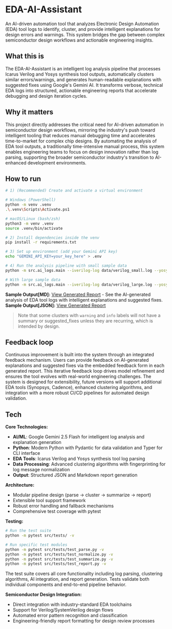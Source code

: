 # EDA-AI-Assistant

An AI-driven automation tool that analyzes Electronic Design Automation (EDA) tool logs to identify, cluster, and provide intelligent explanations for design errors and warnings. This system bridges the gap between complex semiconductor design workflows and actionable engineering insights.

## What this is

The EDA-AI-Assistant is an intelligent log analysis pipeline that processes Icarus Verilog and Yosys synthesis tool outputs, automatically clusters similar errors/warnings, and generates human-readable explanations with suggested fixes using Google's Gemini AI. It transforms verbose, technical EDA logs into structured, actionable engineering reports that accelerate debugging and design iteration cycles.

## Why it matters

This project directly addresses the critical need for AI-driven automation in semiconductor design workflows, mirroring the industry's push toward intelligent tooling that reduces manual debugging time and accelerates time-to-market for complex chip designs. By automating the analysis of EDA tool outputs, a traditionally time-intensive manual process, this system enables engineering teams to focus on design innovation rather than log parsing, supporting the broader semiconductor industry's transition to AI-enhanced development environments.

## How to run

```bash
# 1) (Recommended) Create and activate a virtual environment

# Windows (PowerShell)
python -m venv .venv  
.\.venv\Scripts\Activate.ps1  

# macOS/Linux (bash/zsh)
python3 -m venv .venv   
source .venv/bin/activate   

# 2) Install dependencies inside the venv
pip install -r requirements.txt   

# 3) Set up environment (add your Gemini API key)
echo "GEMINI_API_KEY=your_key_here" > .env

# 4) Run the analysis pipeline with small sample data
python -m src.ai_logs.main --iverilog-log data/verilog_small.log --yosys-log data/yosys_small.log

# With large sample data
python -m src.ai_logs.main --iverilog-log data/verilog_large.log --yosys-log data/yosys_large.log
```

**Sample Output[MD]:** [View Generated Report](src/data/reports/report.md) - See the AI-generated analysis of EDA tool logs with intelligent explanations and suggested fixes.  
**Sample Output[JSON]:** [View Generated Report](src/data/processed/results.json)   

> Note that some clusters with `warning` and `info` labels will not have a summary or suggested_fixes unless they are recurring, which is intended by design.

## Feedback loop

Continuous improvement is built into the system through an integrated feedback mechanism. Users can provide feedback on AI-generated explanations and suggested fixes via the embedded feedback form in each generated report. This iterative feedback loop drives model refinement and ensures the tool evolves with real-world engineering challenges. The system is designed for extensibility, future versions will support additional EDA tools (Synopsys, Cadence), enhanced clustering algorithms, and integration with a more robust CI/CD pipelines for automated design validation.

## Tech

**Core Technologies:**

- **AI/ML**: Google Gemini 2.5 Flash for intelligent log analysis and explanation generation
- **Python**: Modern Python with Pydantic for data validation and Typer for CLI interface
- **EDA Tools**: Icarus Verilog and Yosys synthesis tool log parsing
- **Data Processing**: Advanced clustering algorithms with fingerprinting for log message normalization
- **Output**: Structured JSON and Markdown report generation

**Architecture:**

- Modular pipeline design (parse → cluster → summarize → report)
- Extensible tool support framework
- Robust error handling and fallback mechanisms
- Comprehensive test coverage with pytest

**Testing:**

```bash
# Run the test suite
python -m pytest src/tests/ -v

# Run specific test modules
python -m pytest src/tests/test_parse.py -v
python -m pytest src/tests/test_normalize.py -v
python -m pytest src/tests/test_summarize.py -v
python -m pytest src/tests/test_report.py -v
```

The test suite covers all core functionality including log parsing, clustering algorithms, AI integration, and report generation. Tests validate both individual components and end-to-end pipeline behavior.

**Semiconductor Design Integration:**

- Direct integration with industry-standard EDA toolchains
- Support for Verilog/SystemVerilog design flows
- Automated error pattern recognition and classification
- Engineering-friendly report formatting for design review processes
